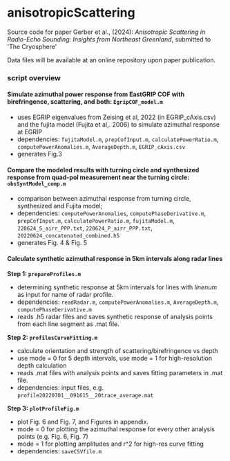 # anisotropicScattering

Source code for paper Gerber et al., (2024): *Anisotropic Scattering in Radio-Echo Sounding: Insights from Northeast Greenland*, submitted to 'The Cryosphere'

Data files will be available at an online repository upon paper publication.

### script overview

#### Simulate azimuthal power response from EastGRIP COF with birefringence, scattering, and both: `EgripCOF_model.m`
* uses EGRIP eigenvalues from Zeising et al, 2022 (in EGRIP_cAxis.csv) and the fujita model (Fujita et al,. 2006) to simulate azimuthal response at EGRIP
* dependencies: `fujitaModel.m`, `prepCofInput.m`, `calculatePowerRatio.m`, `computePowerAnomalies.m`, `AverageDepth.m`, `EGRIP_cAxis.csv`
* generates Fig.3

#### Compare the modeled results with turning circle and synthesized response from quad-pol measurement near the turning circle: `obsSyntModel_comp.m` 
* comparison between azimuthal response from turning circle, synthesized and Fujita model; 
* dependencies: `computePowerAnomalies`, `computePhaseDerivative.m`, `prepCofInput.m`, `calculatePowerRatio.m`, `fujitaModel.m`, `220624_S_airr_PPP.txt`, `220624_P_airr_PPP.txt`, `20220624_concatenated_combined.h5`
* generates Fig. 4 & Fig. 5

#### Calculate synthetic azimuthal response in 5km intervals along radar lines 
**Step 1: `prepareProfiles.m`**
* determining synthetic response at 5km intervals for lines with *linenum* as input for name of radar profile.
* dependencies: `readRadar.m`, `computePowerAnomalies.m`, `AverageDepth.m`, `computePhaseDerivative.m`
* reads .h5 radar files and saves synthetic response of analysis points from each line segment as .mat file.

**Step 2: `profilesCurveFitting.m`**
* calculate orientation and strength of scattering/birefringence vs depth
* use mode = 0 for 5 depth intervals, use mode = 1 for high-resolution depth calculation
* reads .mat files with analysis points and saves fitting parameters in .mat file.
* dependencies: input files, e.g. `profile20220701__091615__20trace_average.mat`

**Step 3: `plotProfileFig.m`**
* plot Fig. 6 and Fig. 7, and Figures in appendix.
* mode = 0 for plotting the azimuthal response for every other analysis points (e.g. Fig. 6, Fig. 7)
* mode = 1 for plotting amplitudes and r^2 for high-res curve fitting
* dependencies: `saveCSVfile.m`

